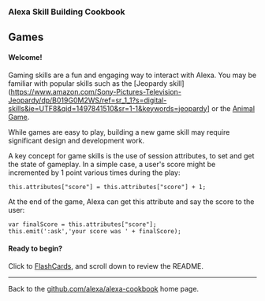 
### Alexa Skill Building Cookbook
## Games <a id="title"></a>


#### Welcome! <a id="intro"></a>

Gaming skills are a fun and engaging way to interact with Alexa.
You may be familiar with popular skills such as the [Jeopardy skill](https://www.amazon.com/Sony-Pictures-Television-Jeopardy/dp/B019G0M2WS/ref=sr_1_1?s=digital-skills&ie=UTF8&qid=1497841510&sr=1-1&keywords=jeopardy] or the [Animal Game](https://www.amazon.com/Alex-Rublinetsky-Animal-Game/dp/B017OBYNZU/ref=sr_1_1?s=digital-skills&ie=UTF8&qid=1497841561&sr=1-1&keywords=game).

While games are easy to play, building a new game skill may require significant design and development work.

A key concept for game skills is the use of session attributes, to set and get the state of gameplay.
In a simple case, a user's score might be incremented by 1 point various times during the play:

```
this.attributes["score"] = this.attributes["score"] + 1;
```

At the end of the game, Alexa can get this attribute and say the score to the user:

```
var finalScore = this.attributes["score"];
this.emit(':ask','your score was ' + finalScore);
```

#### Ready to begin?

Click to [FlashCards](FlashCards), and scroll down to review the README.


<hr />

Back to the [github.com/alexa/alexa-cookbook](https://github.com/alexa/alexa-cookbook) home page.

